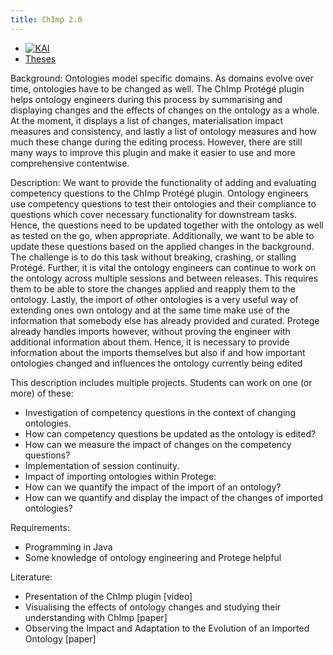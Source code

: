 ```yaml
---
title: ChImp 2.0
---
```


<nav><ul>
    <li><a href="https://kai.cs.vu.nl/"> <img src="../../images/logos/KAI_logo_small_transp.png" alt="KAI" /></a></li>
    <li><a href="https://kai.cs.vu.nl/theses/">Theses</a></li>
</ul></nav>


Background:
Ontologies model specific domains. As domains evolve over time, ontologies have to be changed as well. The ChImp Protégé plugin helps ontology engineers during this process by summarising and displaying changes and the effects of changes on the ontology as a whole. At the moment, it displays a list of changes, materialisation impact measures and consistency, and lastly a list of ontology measures and how much these change during the editing process. However, there are still many ways to improve this plugin and make it easier to use and more comprehensive contentwise.

Description:
We want to provide the functionality of adding and evaluating competency questions to the ChImp Protégé plugin. Ontology engineers use competency questions to test their ontologies and their compliance to questions which cover necessary functionality for downstream tasks. Hence, the questions need to be updated together with the ontology as well as tested on the go, when appropriate.
Additionally, we want to be able to update these questions based on the applied changes in the background. The challenge is to do this task without breaking, crashing, or stalling Protégé. 
Further, it is vital the ontology engineers can continue to work on the ontology across multiple sessions and between releases. This requires them to be able to store the changes applied and reapply them to the ontology. 
Lastly, the import of other ontologies is a very useful way of extending ones own ontology and at the same time make use of the information that somebody else has already provided and curated. Protege already handles imports however, without proving the engineer with additional information about them. Hence, it is necessary to provide information about the imports themselves but also if and how important ontologies changed and influences the ontology currently being edited

This description includes multiple projects. Students can work on one (or more) of these:
- Investigation of competency questions in the context of changing ontologies.
- How can competency questions be updated as the ontology is edited?
- How can we measure the impact of changes on the competency questions?
- Implementation of session continuity.
- Impact of importing ontologies within Protege:
- How can we quantify the impact of the import of an ontology?
- How can we quantify and display the impact of the changes of imported ontologies?

Requirements:
- Programming in Java
- Some knowledge of ontology engineering and Protege helpful

Literature:
- Presentation of the ChImp plugin [video]
- Visualising the effects of ontology changes and studying their understanding with ChImp [paper]
- Observing the Impact and Adaptation to the Evolution of an Imported Ontology [paper]
